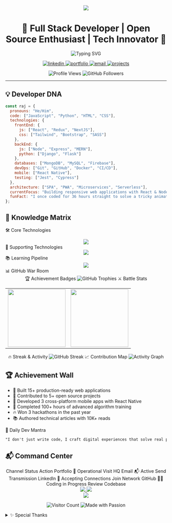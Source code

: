 <div align="center">
  <img src="https://capsule-render.vercel.app/api?type=waving&color=0:FF6B6B,100:4ECDC4&height=200&section=header&text=Raj%20Sutradhar&fontSize=80&fontAlignY=35&animation=twinkling&fontColor=ffffff" />
</div>

<h1 align="center">🚀 Full Stack Developer | Open Source Enthusiast | Tech Innovator 🚀</h1>

<div align="center">
  <img src="https://readme-typing-svg.herokuapp.com?font=Fira+Code&weight=800&size=26&pause=1000&color=2E97F7&center=true&vCenter=true&width=500&height=60&lines=Turning+ideas+into+reality;MERN+Stack+Expert;Always+learning+something+new;Clean+Code+Advocate;Problem+Solver" alt="Typing SVG" />
</div>

<p align="center">
  <a href="https://www.linkedin.com/in/raj-sutradhar-ba9527286/" target="_blank">
    <img src="https://img.shields.io/badge/LinkedIn-Connect-%230077B5?style=for-the-badge&logo=linkedin&logoColor=white" alt="linkedin" />
  </a>
  <a href="https://rajdev-gamma.vercel.app/" target="_blank">
    <img src="https://img.shields.io/badge/Portfolio-Visit-%23FF6B6B?style=for-the-badge&logo=google-chrome&logoColor=white" alt="portfolio" />
  </a>
  <a href="mailto:sutradharraj704@gmail.com">
    <img src="https://img.shields.io/badge/Email-Contact-%23D14836?style=for-the-badge&logo=gmail&logoColor=white" alt="email" />
  </a>
  <a href="https://github.com/raj-sutradhar?tab=repositories">
    <img src="https://img.shields.io/badge/Projects-Explore-%2342b883?style=for-the-badge&logo=github&logoColor=white" alt="projects" />
  </a>
</p>

<div align="center">
  <img src="https://komarev.com/ghpvc/?username=raj-sutradhar&label=PROFILE+VIEWS&color=2E97F7&style=for-the-badge" alt="Profile Views" />
  <img src="https://img.shields.io/github/followers/raj-sutradhar?label=GITHUB+FOLLOWERS&color=4ECDC4&style=for-the-badge" alt="GitHub Followers" />
</div>

---

## 💡 Developer DNA

```javascript
const raj = {
  pronouns: "He/Him",
  code: ["JavaScript", "Python", "HTML", "CSS"],
  technologies: {
    frontEnd: {
      js: ["React", "Redux", "NextJS"],
      css: ["Tailwind", "Bootstrap", "SASS"]
    },
    backEnd: {
      js: ["Node", "Express", "MERN"],
      python: ["Django", "Flask"]
    },
    databases: ["MongoDB", "MySQL", "Firebase"],
    devOps: ["Git", "GitHub", "Docker", "CI/CD"],
    mobile: ["React Native"],
    testing: ["Jest", "Cypress"]
  },
  architecture: ["SPA", "PWA", "Microservices", "Serverless"],
  currentFocus: "Building responsive web applications with React & Node",
  funFact: "I once coded for 36 hours straight to solve a tricky animation bug!"
};
```
## 🧠 Knowledge Matrix
🛠️ Core Technologies
<div align="center"> <img src="https://skillicons.dev/icons?i=react,nodejs,express,mongodb,redux,nextjs,tailwind,typescript" /> </div>
🧪 Supporting Technologies
<div align="center"> <img src="https://skillicons.dev/icons?i=git,github,firebase,docker,figma,postman,vscode,vercel" /> </div>
📚 Learning Pipeline
<div align="center"> <img src="https://skillicons.dev/icons?i=graphql,aws,kubernetes,flutter,threejs,electron,rust" /> </div>
📊 GitHub War Room
<div align="center">
🏆 Achievement Badges
<img src="https://github-profile-trophy.vercel.app/?username=raj-sutradhar&theme=onedark&no-frame=true&no-bg=true&margin-w=4&column=7" alt="GitHub Trophies" />
⚔️ Battle Stats
<table> <tr> <td> <img height="180em" src="https://github-readme-stats.vercel.app/api?username=raj-sutradhar&show_icons=true&theme=radical&include_all_commits=true&count_private=true&border_radius=10&border_color=2E97F7" /> </td> <td> <img height="180em" src="https://github-readme-stats.vercel.app/api/top-langs/?username=raj-sutradhar&layout=compact&langs_count=8&theme=radical&border_radius=10&border_color=4ECDC4" /> </td> </tr> </table>
🔥 Streak & Activity
<img src="https://github-readme-streak-stats.herokuapp.com/?user=raj-sutradhar&theme=radical&border=2E97F7&border_radius=10" alt="GitHub Streak" />
📈 Contribution Map
<img src="https://github-readme-activity-graph.vercel.app/graph?username=raj-sutradhar&theme=react-dark&bg_color=0D1117&hide_border=true&area=true&area_color=2E97F7" alt="Activity Graph" /></div>


## 🏆 Achievement Wall

- 🥇 Built 15+ production-ready web applications
- 🚀 Contributed to 5+ open source projects
- 📱 Developed 3 cross-platform mobile apps with React Native
- 🎯 Completed 100+ hours of advanced algorithm training
- 🔥 Won 3 hackathons in the past year
- 📚 Authored technical articles with 10K+ reads

🌟 Daily Dev Mantra

```markdown
"I don't just write code, I craft digital experiences that solve real problems. Every line of code is an opportunity to create something extraordinary. Today I will build something that didn't exist yesterday."
```

## 📬 Command Center
<div align="center">
Channel	Status	Action
Portfolio	🚀 Operational	Visit HQ
Email	📬 Active	Send Transmission
LinkedIn	🤝 Accepting Connections	Join Network
GitHub	👨‍💻 Coding in Progress	Review Codebase
<br> <a href="https://rajdev-gamma.vercel.app/"> <img src="https://img.shields.io/badge/SEE_MY_WORK-%23FF6B6B?style=for-the-badge&logo=google-chrome&logoColor=white" /> </a> <a href="https://github.com/raj-sutradhar?tab=repositories"> <img src="https://img.shields.io/badge/EXPLORE_PROJECTS-%2342b883?style=for-the-badge&logo=github&logoColor=white" /> </a> </div>

<div align="center"> <img src="https://capsule-render.vercel.app/api?type=waving&color=0:4ECDC4,100:FF6B6B&height=100&section=footer&animation=twinkling" /> </div><p align="center"> <img src="https://visitor-badge.laobi.icu/badge?page_id=raj-sutradhar.raj-sutradhar" alt="Visitor Count" /> <img src="https://img.shields.io/badge/MADE_WITH-PASSION-%23FF6B6B?style=flat" alt="Made with Passion" /> </p><details> <summary>✨ Special Thanks</summary>
GitHub Community for inspiration

VS Code for being my digital canvas

Coffee for keeping me awake during late coding sessions

Open Source for making the world a better place

</details>
